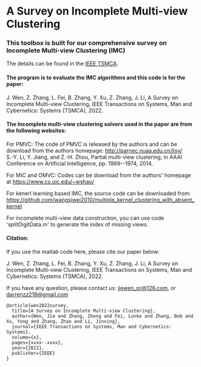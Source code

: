 # A Survey on Incomplete Multi-view Clustering

### This toolbox is built for our comprehensive survey on Incomplete Multi-view Clustering (IMC)

The details can be found in the [IEEE TSMCA](https://github.com/DarrenZZhang/IMC_Toolbox). 

#### The program is to evaluate the IMC algorithms and this code is for the paper:  
J. Wen, Z. Zhang, L. Fei, B. Zhang, Y. Xu, Z. Zhang, J. Li, A Survey on Incomplete Multi-view Clustering, IEEE Transactions on Systems, Man and Cybernetics: Systems (TSMCA), 2022.

#### The Incomplete multi-view clustering solvers used in the paper are from the following websites:

For PMVC: The code of PMVC is released by the authors and can be download from the authors homepage: http://parnec.nuaa.edu.cn/lisy/  
S.-Y. Li, Y. Jiang, and Z.-H. Zhou, Partial multi-view clustering, in AAAI Conference on Artificial Intelligence, pp. 1969--1974, 2014.

For MIC and OMVC: Codes can be download from the authors' homepage at https://www.cs.uic.edu/~wshao/

For kenerl learning based IMC, the source code can be downloaded from: https://github.com/wangsiwei2010/multiple_kernel_clustering_with_absent_kernel

For incomplete multi-view data construction, you can use code 'splitDigitData.m' to generate the index of missing views.

#### Citation:
If you use the matlab code here, please cite our paper below:

J. Wen, Z. Zhang, L. Fei, B. Zhang, Y. Xu, Z. Zhang, J. Li, A Survey on Incomplete Multi-view Clustering, IEEE Transactions on Systems, Man and Cybernetics: Systems (TSMCA), 2022.

If you have any question, please contact us: jiewen_pr@126.com, or darrenzz219@gmail.com


```
@article{wen2022survey,
  title={A Survey on Incomplete Multi-view Clustering},
  author={Wen, Jie and Zhang, Zheng and Fei, Lunke and Zhang, Bob and Xu, Yong and Zhang, Zhao and Li, Jinxing},
  journal={IEEE Transactions on Systems, Man and Cybernetics: Systems},
  volume={x},
  pages={xxxx--xxxx},
  year={2022},
  publisher={IEEE}
}
```

